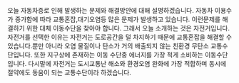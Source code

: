 오늘 자동차증로 인해 발생하는 문제와 해결방안에 대해 설명하겠습니다.
자동차 이용수가 증가함에 따라 교통혼잡,대기오염등 많은 문제가 발생하고 있습니다. 이런문제를 해결하기 위한 대체 이동수단을 찾아야 합니다. 그래서 오늘 소개하는 것은 자전거입니다. 자전거를 선택한 이유는 자전거는 도로공간을 덜 차지하기 때문에 교통혼잡을 해결할 수 있습니다.뿐만 아니라 오염 물질이나 탄소가 거의 배출되지 않는 친환경 무탄소 교통수단입니다. 또한 지구상에 존재하는 이동 수단중 에너지를 가장 적게 소비하는 이동수단입니다. 다시말에 자전거는 도시교통난 해소와 환경오염 완화에 가장 적합하며 동시에 절약에도 동움이 되는 교통수단이라 하겠습니다.